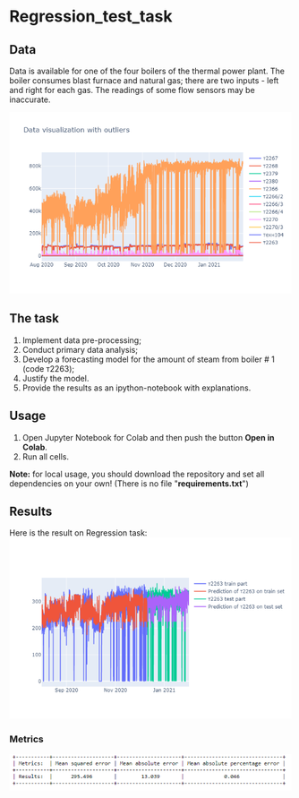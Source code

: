 # Regression_test_task

## Data
Data is available for one of the four boilers of the thermal power plant. The boiler consumes blast furnace and natural gas; there are two inputs - left and right for each gas. The readings of some flow sensors may be inaccurate.

![Data](images/with_outliers.png)

## The task
1.	Implement data pre-processing;
2.	Conduct primary data analysis;
3.	Develop a forecasting  model for the amount of steam from boiler # 1 (code т2263);
4.	Justify the model.
5.	Provide the results as an ipython-notebook with explanations.

## Usage
1. Open Jupyter Notebook for Colab and then push the button **Open in Colab**.
2. Run all cells.

**Note:** for local usage, you should download the repository and set all dependencies on your own! (There is no file "**requirements.txt**")

## Results
Here is the result on Regression task:
![Result](images/Final_result.png)

### Metrics
![Result](images/metrics.png)
